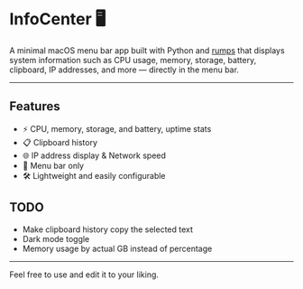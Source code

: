 # InfoCenter 🖥️

A minimal macOS menu bar app built with Python and [rumps](https://github.com/jaredks/rumps) that displays system information such as CPU usage, memory, storage, battery, clipboard, IP addresses, and more — directly in the menu bar.

---

## Features

- ⚡ CPU, memory, storage, and battery, uptime stats
- 📋 Clipboard history
- 🌐 IP address display & Network speed
- 💾 Menu bar only
- 🛠️ Lightweight and easily configurable


## TODO

  - Make clipboard history copy the selected text
  - Dark mode toggle
  - Memory usage by actual GB instead of percentage


---

Feel free to use and edit it to your liking.
